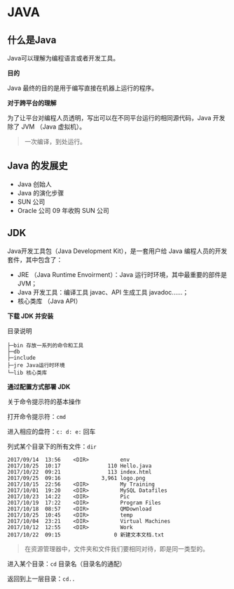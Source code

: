 # JAVA

## 什么是Java

Java可以理解为编程语言或者开发工具。

**目的**

Java 最终的目的是用于编写直接在机器上运行的程序。

**对于跨平台的理解**

为了让平台对编程人员透明，写出可以在不同平台运行的相同源代码，Java 开发除了 JVM （Java 虚拟机）。

> 一次编译，到处运行。

## Java 的发展史

* Java 创始人
* Java 的演化步骤
* SUN 公司
* Oracle 公司 09 年收购 SUN 公司

## JDK

Java开发工具包（Java Development Kit），是一套用户给 Java 编程人员的开发套件，其中包含了：

* JRE （Java Runtime Envoirment）：Java 运行时环境，其中最重要的部件是 JVM；
* Java 开发工具：编译工具 javac、API 生成工具 javadoc......；
* 核心类库 （Java API）

**下载 JDK 并安装**

目录说明

```
├─bin 存放一系列的命令和工具
├─db
├─include
├─jre Java运行时环境
└─lib 核心类库
```

**通过配置方式部署 JDK**

关于命令提示符的基本操作

打开命令提示符：`cmd`

进入相应的盘符：`c: d: e:` 回车

列式某个目录下的所有文件：`dir`

```
2017/09/14  13:56    <DIR>          env
2017/10/25  10:17               110 Hello.java
2017/10/22  09:21               113 index.html
2017/09/25  09:16             3,961 logo.png
2017/10/15  22:56    <DIR>          My Training
2017/10/01  19:20    <DIR>          MySQL Datafiles
2017/10/23  14:22    <DIR>          Pic
2017/10/19  17:22    <DIR>          Program Files
2017/10/18  08:57    <DIR>          QMDownload
2017/10/25  10:45    <DIR>          temp
2017/10/04  23:21    <DIR>          Virtual Machines
2017/10/12  12:55    <DIR>          Work
2017/10/22  09:15                 0 新建文本文档.txt
```

> 在资源管理器中，文件夹和文件我们要相同对待，即是同一类型的。

进入某个目录：`cd` 目录名（目录名的通配）

返回到上一层目录：`cd..`

